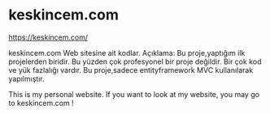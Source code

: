 # keskincem.com

https://keskincem.com/

keskincem.com Web sitesine ait kodlar. 
Açıklama:
  Bu proje,yaptığım ilk projelerden biridir. Bu yüzden çok profesyonel bir proje değildir. Bir çok kod ve yük fazlalığı vardır. 
  Bu proje,sadece entityframework MVC kullanılarak yapılmıştır.

This is my personal website. If you want to look at my website, you may go to keskincem.com ! 

